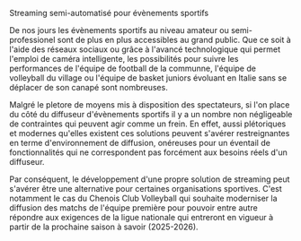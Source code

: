 Streaming semi-automatisé pour évènements sportifs

De nos jours les évènements sportifs au niveau amateur ou semi-professionel sont de plus en plus accessibles au grand public. Que ce soit à l'aide des réseaux sociaux ou grâce à l'avancé technologique qui permet l'emploi de caméra intelligente, les possibilités pour suivre les performances de l'équipe de football de la communne, l'équipe de volleyball du village ou l'équipe de basket juniors évoluant en Italie sans se déplacer de son canapé sont nombreuses.

Malgré le pletore de moyens mis à disposition des spectateurs, si l'on place du côté du diffuseur d'évènements sportifs il y a un nombre non négligeable de contraintes qui peuvent agir comme un frein. En effet, aussi plétoriques et modernes qu'elles existent ces solutions peuvent s'avérer restreignantes en terme d'environnement de diffusion, onéreuses pour un éventail de fonctionnalités qui ne correspondent pas forcément aux besoins réels d'un diffuseur.

Par conséquent, le développement d'une propre solution de streaming peut s'avérer être une alternative pour certaines organisations sportives. C'est notamment le cas du Chenois Club Volleyball qui souhaite moderniser la diffusion des matchs de l'équipe première pour pouvoir entre autre répondre aux exigences de la ligue nationale qui entreront en vigueur à partir de la prochaine saison à savoir (2025-2026).